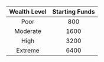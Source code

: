 
| Wealth Level | Starting Funds |
|:------------:|:--------------:|
|     Poor     |      800       |
|   Moderate   |      1600      |
|     High     |      3200      |
|   Extreme    |      6400      |

